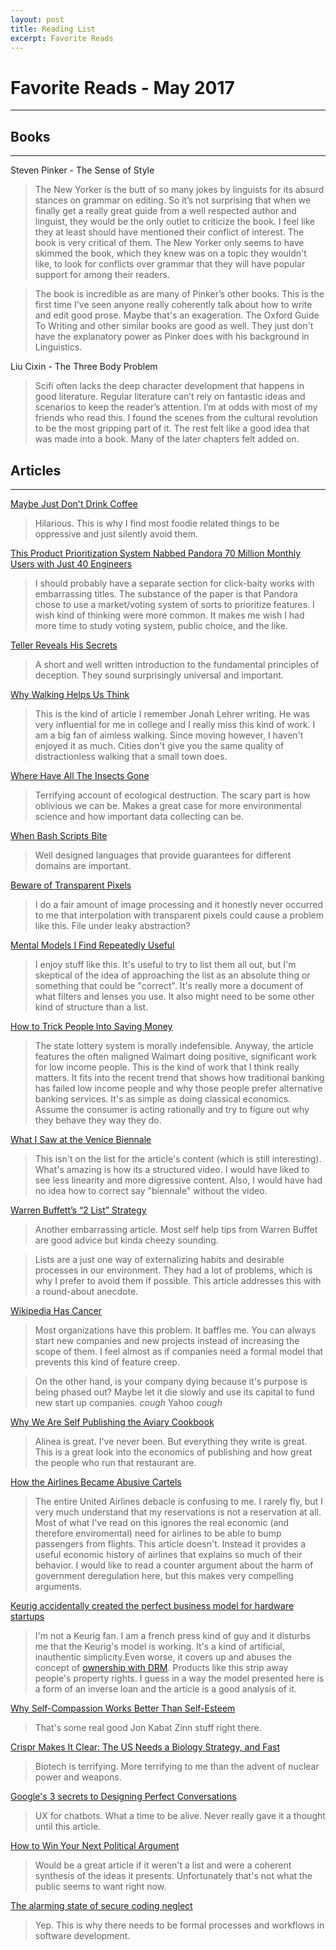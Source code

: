 ```yaml
---
layout: post
title: Reading List
excerpt: Favorite Reads
---
```


# Favorite Reads - May 2017
-----

## Books
-----
Steven Pinker - The Sense of Style

> The New Yorker is the butt of so many jokes by linguists for its absurd stances on grammar on editing. So it’s not surprising that when we finally get a really great guide from a well respected author and linguist, they would be the only outlet to criticize the book. I feel like  they at least should have mentioned their conflict of interest. The book is very critical of them. The New Yorker only seems to have skimmed the book, which they knew was on a topic they wouldn't like, to look for conflicts over grammar that they will have popular support for among their readers.

> The book is incredible as are many of Pinker’s other books. This is the first time I've seen anyone really coherently talk about how to write and edit good prose. Maybe that's an exageration. The Oxford Guide To Writing and other similar books are good as well. They just don't have the explanatory power as Pinker does with his background in Linguistics. 

Liu Cixin - The Three Body Problem
 
> Scifi often lacks the deep character development that happens in good literature.  Regular literature can’t rely on fantastic ideas and scenarios to keep the reader’s attention. I’m at odds with most of my friends who read this. I found the scenes from the cultural revolution to be the most gripping part of it. The rest felt like a good idea that was made into a book. Many of the later chapters felt added on. 

## Articles
-----

[Maybe Just Don't Drink Coffee](https://www.eater.com/2016/6/8/11883828/dont-drink-coffee-single-origin-beans-aeropress-starbucks)
 > 
 > Hilarious. This is why I find most foodie related things to be oppressive and just silently avoid them.

[This Product Prioritization System Nabbed Pandora 70 Million Monthly Users with Just 40 Engineers](http://firstround.com/review/This-Product-Prioritization-System-Nabbed-Pandora-More-Than-70-Million-Active-Monthly-Users-with-Just-40-Engineers/)
 > 
 > I should probably have a separate section for click-baity works with embarrassing titles. The substance of the paper is that Pandora chose to use a market/voting system of sorts to prioritize features. I wish kind of thinking were more common. It makes me wish I had more time to study voting system, public choice, and the like. 

[Teller Reveals His Secrets](http://www.smithsonianmag.com/arts-culture/teller-reveals-his-secrets-100744801) 

 > A short and well written introduction to the fundamental principles of deception. They sound surprisingly universal and important. 

[Why Walking Helps Us Think](www.newyorker.com/tech/elements/walking-helps-us-think) 

 > This is the kind of article I remember Jonah Lehrer writing. He was very influential for me in college and I really miss this kind of work. I am a big fan of aimless walking. Since moving however, I haven't enjoyed it as much. Cities don't give you the same quality of distractionless walking that a small town does. 

[Where Have All The Insects Gone](http://www.sciencemag.org/news/2017/05/where-have-all-insects-gone)

 > Terrifying account of ecological destruction. The scary part is how oblivious we can be. Makes a great case for more environmental science and how important data collecting can be. 

[When Bash Scripts Bite](https://blogs.janestreet.com/when-bash-scripts-bite/)

 > Well designed languages that provide guarantees for different domains are important. 

[Beware of Transparent Pixels](http://www.adriancourreges.com/blog/2017/05/09/beware-of-transparent-pixels/)

 > I do a fair amount of image processing and it honestly never occurred to me that interpolation with transparent pixels could cause a problem like this. File under leaky abstraction? 

[Mental Models I Find Repeatedly Useful](http://www.adriancourreges.com/blog/2017/05/09/beware-of-transparent-pixels/)

 > I enjoy stuff like this. It's useful to try to list them all out, but I'm skeptical of the idea of approaching the list as an absolute thing or something that could be "correct". It's really more a document of what filters and lenses you use. It also might need to be some other kind of structure than a list.

[How to Trick People Into Saving Money](https://www.theatlantic.com/magazine/archive/2017/05/how-to-trick-people-into-saving-money/521421)

 > The state lottery system is morally indefensible. Anyway, the article features the often maligned Walmart doing positive, significant work for low income people. This is the kind of work that I think really matters. It fits into the recent trend that shows how traditional banking has failed low income people and why those people prefer alternative banking services. It's as simple as doing classical economics. Assume the consumer is acting rationally and try to figure out why they behave they way they do.

[What I Saw at the Venice Biennale](https://www.nytimes.com/interactive/2017/05/30/arts/design/100000005128216.mobile.html)

 > This isn't on the list for the article's content (which is still interesting). What's amazing is how its a structured video. I would have liked to see less linearity and more digressive content. Also, I would have had no idea how to correct say "biennale" without the video. 

[Warren Buffett’s “2 List” Strategy](http://jamesclear.com/buffett-focus)

 > Another embarrassing article. Most self help tips from Warren Buffet are good advice but kinda cheezy sounding. 

 > Lists are a just one way of externalizing habits and desirable processes in our environment. They had a lot of problems, which is why I prefer to avoid them if possible. This article addresses this with a round-about anecdote.  

[Wikipedia Has Cancer](https://en.wikipedia.org/wiki/Wikipedia:Wikipedia_Signpost/2017-02-27/Op-ed)

 > Most organizations have this problem. It baffles me. You can always start new companies and new projects instead of increasing the scope of them. 
I feel almost as if companies need a formal model that prevents this kind of feature creep.

 > On the other hand, is your company dying because it's purpose is being phased out? Maybe let it die slowly and use its capital to fund new start up companies.
 > *cough* Yahoo *cough*

[Why We Are Self Publishing the Aviary Cookbook](https://medium.com/@nickkokonas/why-we-are-self-publishing-the-aviary-cookbook-lessons-from-the-alinea-book-e89236ab6ca1)

 > Alinea is great. I've never been. But everything they write is great. This is a great look into the economics of publishing and how great the people who run that restaurant are. 

[How the Airlines Became Abusive Cartels](https://www.nytimes.com/2017/04/17/opinion/how-the-airlines-became-abusive-cartels.html)
 
 > The entire United Airlines debacle is confusing to me. I rarely fly, but I very much understand that my reservations is not a reservation at all. Most of what I've read on this ignores the real economic (and therefore enviromental) need for airlines to be able to bump passengers from flights. This article doesn't. Instead it provides a useful economic history of airlines that explains so much of their behavior. I would like to read a counter argument about the harm of government deregulation here, but this makes very compelling arguments. 

[Keurig accidentally created the perfect business model for hardware startups](https://blog.bolt.io/keurig-accidentally-created-the-perfect-business-model-for-hardware-startups-18e9c3b4e796)

 > I'm not a Keurig fan. I am a french press kind of guy and it disturbs me that the Keurig's model is working. It's a kind of artificial, inauthentic simplicity.Even worse, it covers up and abuses the concept of [ownership with DRM](http://boingboing.net/2014/12/11/defeat-keurigs-k-cup-drm-wit.html). Products like this strip away people's property rights. 
I guess in a way the model presented here is a form of an inverse loan and the article is a good analysis of it.

[Why Self-Compassion Works Better Than Self-Esteem](https://www.theatlantic.com/health/archive/2016/05/why-self-compassion-works-better-than-self-esteem/481473)

 > That's some real good  Jon Kabat Zinn stuff right there. 

[Crispr Makes It Clear: The US Needs a Biology Strategy, and Fast](https://www.wired.com/2017/05/crispr-makes-clear-us-needs-biology-strategy-fast)

 > Biotech is terrifying. More terrifying to me than the advent of nuclear power and weapons.

[Google's 3 secrets to Designing Perfect Conversations](https://www.fastcodesign.com/90126166/googles-3-secrets-to-designing-perfect-conversations)

 > UX for chatbots. What a time to be alive. Never really gave it a thought until this article. 

[How to Win Your Next Political Argument](http://nymag.com/scienceofus/2014/05/how-to-win-your-next-political-argument.html)

 > Would be a great article if it weren't a list and were a coherent synthesis of the ideas it presents. Unfortunately that's not what the public seems to want right now.

[The alarming state of secure coding neglect](https://www.oreilly.com/ideas/the-alarming-state-of-secure-coding-neglect)

 > Yep. This is why there needs to be formal processes and workflows in software development. 
  
